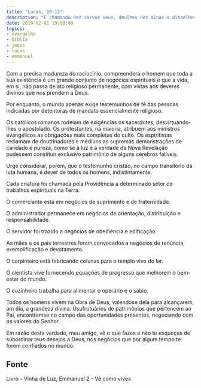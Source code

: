 ```yaml
---
title: "Lucas, 19:13"
description: "E chamando dez servos seus, deu­lhes dez minas e disse­lhes: negociai até que eu venha. - Jesus"
date: 2019-02-01 19:00:00
topics: 
- evangelho
- biblia
- jesus
- lucas
- emmanuel
---
```


Com a precisa madureza do raciocínio, compreenderá o homem que toda a
sua existência é um grande conjunto de negócios espirituais e que a vida, em si, não
passa de ato religioso permanente, com vistas aos deveres divinos que nos prendem
a Deus.

Por enquanto, o mundo apenas exige testemunhos de fé das pessoas
indicadas por detentoras de mandato essencialmente religioso.

Os católicos romanos rodeiam de exigências os sacerdotes, desvirtuando­
lhes o apostolado. Os protestantes, na maioria, atribuem aos ministros evangélicos as
obrigações mais completas do culto. Os espiritistas reclamam de doutrinadores e
médiuns as supremas demonstrações de caridade e pureza, como se a luz e a verdade
da Nova Revelação pudessem constituir exclusivo patrimônio de alguns cérebros
falíveis.

Urge considerar, porém, que o testemunho cristão, no campo transitório da
luta humana, é dever de todos os homens, indistintamente.

Cada criatura foi chamada pela Providência a determinado setor de
trabalhos espirituais na Terra.

O comerciante está em negócios de suprimento e de fraternidade.

O administrador permanece em negócios de orientação, distribuição e
responsabilidade.

O servidor foi trazido a negócios de obediência e edificação.

As mães e os pais terrestres foram convocados a negócios de renúncia,
exemplificação e devotamento.

O carpinteiro está fabricando colunas para o templo vivo do lar.

O cientista vive fornecendo equações de progresso que melhorem o bem­
estar do mundo.

O cozinheiro trabalha para alimentar o operário e o sábio.

Todos os homens vivem na Obra de Deus, valendo­se dela para alcançarem,
um dia, a grandeza divina. Usufrutuários de patrimônios que pertencem ao Pai,
encontram­se no campo das oportunidades presentes, negociando com os valores do
Senhor.

Em razão desta verdade, meu amigo, vê o que fazes e não te esqueças de
subordinar teus desejos a Deus, nos negócios que por algum tempo te forem
confiados no mundo.


## Fonte
Livro - Vinha de Luz, Emmanuel
2 - Vê como vives
